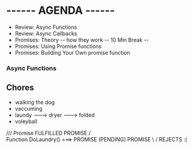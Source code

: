 # ------ AGENDA ------

- Review: Async Functions
- Review: Async Callbacks
- Promises: Theory -- how they work
-- 10 Min Break --
- Promises: Using Promise functions
- Promises: Building Your Own promise function 



### Async Functions 


## Chores

- walking the dog
- vaccuming
- laundy ---> dryer ---> folded
- voleyball

/// Promise
                                              FULFILLED PROMISE
                                             /                  \
Function   DoLaundry() ===> PROMISE (PENDING)                     PROMISE
                                             \                  /
                                                  REJECTS :(